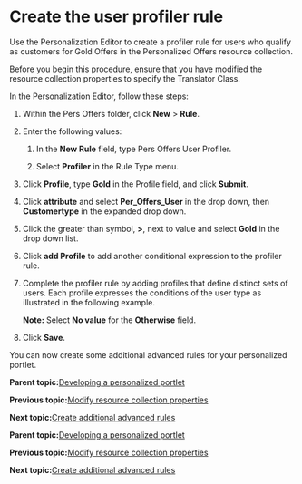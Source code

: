 # Create the user profiler rule 

Use the Personalization Editor to create a profiler rule for users who qualify as customers for Gold Offers in the Personalized Offers resource collection.

Before you begin this procedure, ensure that you have modified the resource collection properties to specify the Translator Class.

In the Personalization Editor, follow these steps:

1.  Within the Pers Offers folder, click **New** \> **Rule**.

2.  Enter the following values:

    1.  In the **New Rule** field, type Pers Offers User Profiler.

    2.  Select **Profiler** in the Rule Type menu.

3.  Click **Profile**, type **Gold** in the Profile field, and click **Submit**.

4.  Click **attribute** and select **Per\_Offers\_User** in the drop down, then **Customertype** in the expanded drop down.

5.  Click the greater than symbol, **\>**, next to value and select **Gold** in the drop down list.

6.  Click **add Profile** to add another conditional expression to the profiler rule.

7.  Complete the profiler rule by adding profiles that define distinct sets of users. Each profile expresses the conditions of the user type as illustrated in the following example.

    **Note:** Select **No value** for the **Otherwise** field.

8.  Click **Save**.


You can now create some additional advanced rules for your personalized portlet.

**Parent topic:**[Developing a personalized portlet ](../pzn/pzn_demooverview.md)

**Previous topic:**[Modify resource collection properties ](../pzn/pzn_demo_modify_resource_collection_properties.md)

**Next topic:**[Create additional advanced rules ](../pzn/pzn_demo_create_additional_advanced_rules.md)

**Parent topic:**[Developing a personalized portlet ](../pzn/pzn_demooverview.md)

**Previous topic:**[Modify resource collection properties ](../pzn/pzn_demo_modify_resource_collection_properties.md)

**Next topic:**[Create additional advanced rules ](../pzn/pzn_demo_create_additional_advanced_rules.md)

